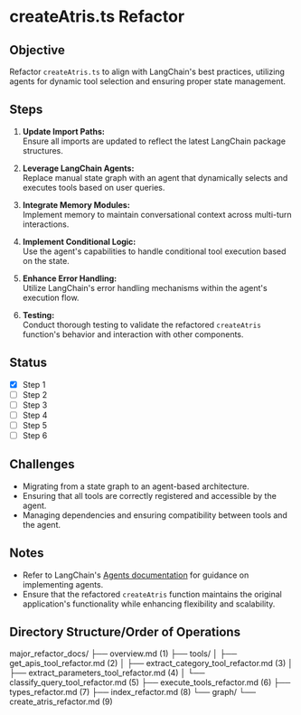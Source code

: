 # createAtris.ts Refactor

## Objective

Refactor `createAtris.ts` to align with LangChain's best practices, utilizing agents for dynamic tool selection and ensuring proper state management.

## Steps

1. **Update Import Paths:**  
   Ensure all imports are updated to reflect the latest LangChain package structures.

2. **Leverage LangChain Agents:**  
   Replace manual state graph with an agent that dynamically selects and executes tools based on user queries.

3. **Integrate Memory Modules:**  
   Implement memory to maintain conversational context across multi-turn interactions.

4. **Implement Conditional Logic:**  
   Use the agent's capabilities to handle conditional tool execution based on the state.

5. **Enhance Error Handling:**  
   Utilize LangChain's error handling mechanisms within the agent's execution flow.

6. **Testing:**  
   Conduct thorough testing to validate the refactored `createAtris` function's behavior and interaction with other components.

## Status

- [X] Step 1
- [ ] Step 2
- [ ] Step 3
- [ ] Step 4
- [ ] Step 5
- [ ] Step 6

## Challenges

- Migrating from a state graph to an agent-based architecture.
- Ensuring that all tools are correctly registered and accessible by the agent.
- Managing dependencies and ensuring compatibility between tools and the agent.

## Notes

- Refer to LangChain's [Agents documentation](https://js.langchain.com/docs/modules/agents/) for guidance on implementing agents.
- Ensure that the refactored `createAtris` function maintains the original application's functionality while enhancing flexibility and scalability.

## Directory Structure/Order of Operations

major_refactor_docs/
├── overview.md  (1)
├── tools/
│   ├── get_apis_tool_refactor.md  (2)
│   ├── extract_category_tool_refactor.md  (3)
│   ├── extract_parameters_tool_refactor.md  (4)
│   └── classify_query_tool_refactor.md  (5)
├── execute_tools_refactor.md  (6)
├── types_refactor.md  (7)
├── index_refactor.md  (8)
└── graph/
    └── create_atris_refactor.md  (9)

